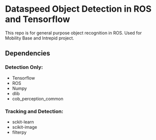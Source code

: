# Dataspeed Object Detection in ROS and Tensorflow

This repo is for general purpose object recognition in ROS. Used for Mobility Base and Intrepid project.

## Dependencies

### Detection Only:
- Tensorflow
- ROS
- Numpy
- dlib
- cob_perception_common
### Tracking and Detection:
- sckit-learn
- scikit-image
- filterpy
